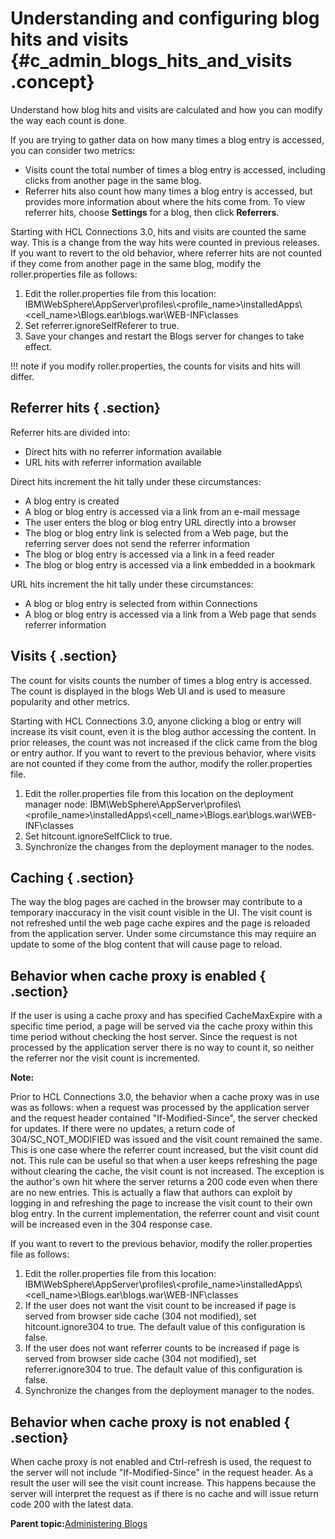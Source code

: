 # Understanding and configuring blog hits and visits {#c_admin_blogs_hits_and_visits .concept}

Understand how blog hits and visits are calculated and how you can modify the way each count is done.

If you are trying to gather data on how many times a blog entry is accessed, you can consider two metrics:

-   Visits count the total number of times a blog entry is accessed, including clicks from another page in the same blog.
-   Referrer hits also count how many times a blog entry is accessed, but provides more information about where the hits come from. To view referrer hits, choose **Settings** for a blog, then click **Referrers**.

Starting with HCL Connections 3.0, hits and visits are counted the same way. This is a change from the way hits were counted in previous releases. If you want to revert to the old behavior, where referrer hits are not counted if they come from another page in the same blog, modify the roller.properties file as follows:

1.  Edit the roller.properties file from this location: IBM\\WebSphere\\AppServer\\profiles\\<profile\_name\>\\installedApps\\<cell\_name\>\\Blogs.ear\\blogs.war\\WEB-INF\\classes
2.  Set referrer.ignoreSelfReferer to true.
3.  Save your changes and restart the Blogs server for changes to take effect.

!!! note
    if you modify roller.properties, the counts for visits and hits will differ.

## Referrer hits { .section}

Referrer hits are divided into:

-   Direct hits with no referrer information available
-   URL hits with referrer information available

Direct hits increment the hit tally under these circumstances:

-   A blog entry is created
-   A blog or blog entry is accessed via a link from an e-mail message
-   The user enters the blog or blog entry URL directly into a browser
-   The blog or blog entry link is selected from a Web page, but the referring server does not send the referrer information
-   The blog or blog entry is accessed via a link in a feed reader
-   The blog or blog entry is accessed via a link embedded in a bookmark

URL hits increment the hit tally under these circumstances:

-   A blog or blog entry is selected from within Connections
-   A blog or blog entry is accessed via a link from a Web page that sends referrer information

## Visits { .section}

The count for visits counts the number of times a blog entry is accessed. The count is displayed in the blogs Web UI and is used to measure popularity and other metrics.

Starting with HCL Connections 3.0, anyone clicking a blog or entry will increase its visit count, even it is the blog author accessing the content. In prior releases, the count was not increased if the click came from the blog or entry author. If you want to revert to the previous behavior, where visits are not counted if they come from the author, modify the roller.properties file.

1.  Edit the roller.properties file from this location on the deployment manager node: IBM\\WebSphere\\AppServer\\profiles\\<profile\_name\>\\installedApps\\<cell\_name\>\\Blogs.ear\\blogs.war\\WEB-INF\\classes
2.  Set hitcount.ignoreSelfClick to true.
3.  Synchronize the changes from the deployment manager to the nodes.

## Caching { .section}

The way the blog pages are cached in the browser may contribute to a temporary inaccuracy in the visit count visible in the UI. The visit count is not refreshed until the web page cache expires and the page is reloaded from the application server. Under some circumstance this may require an update to some of the blog content that will cause page to reload.

## Behavior when cache proxy is enabled { .section}

If the user is using a cache proxy and has specified CacheMaxExpire with a specific time period, a page will be served via the cache proxy within this time period without checking the host server. Since the request is not processed by the application server there is no way to count it, so neither the referrer nor the visit count is incremented.

**Note:**

Prior to HCL Connections 3.0, the behavior when a cache proxy was in use was as follows: when a request was processed by the application server and the request header contained "If-Modified-Since", the server checked for updates. If there were no updates, a return code of 304/SC\_NOT\_MODIFIED was issued and the visit count remained the same. This is one case where the referrer count increased, but the visit count did not. This rule can be useful so that when a user keeps refreshing the page without clearing the cache, the visit count is not increased. The exception is the author's own hit where the server returns a 200 code even when there are no new entries. This is actually a flaw that authors can exploit by logging in and refreshing the page to increase the visit count to their own blog entry. In the current implementation, the referrer count and visit count will be increased even in the 304 response case.

If you want to revert to the previous behavior, modify the roller.properties file as follows:

1.  Edit the roller.properties file from this location: IBM\\WebSphere\\AppServer\\profiles\\<profile\_name\>\\installedApps\\<cell\_name\>\\Blogs.ear\\blogs.war\\WEB-INF\\classes
2.  If the user does not want the visit count to be increased if page is served from browser side cache \(304 not modified\), set hitcount.ignore304 to true. The default value of this configuration is false.
3.  If the user does not want referrer counts to be increased if page is served from browser side cache \(304 not modified\), set referrer.ignore304 to true. The default value of this configuration is false.
4.  Synchronize the changes from the deployment manager to the nodes.

## Behavior when cache proxy is not enabled { .section}

When cache proxy is not enabled and Ctrl-refresh is used, the request to the server will not include "If-Modified-Since" in the request header. As a result the user will see the visit count increase. This happens because the server will interpret the request as if there is no cache and will issue return code 200 with the latest data.

**Parent topic:**[Administering Blogs](../admin/c_administering_blogs.md)


